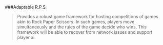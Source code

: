 ###Adaptable R.P.S.


>Provides a robust game framework for hosting competitions of games akin to Rock Paper Scissors. In such games, players move simultaneously and the rules of the game decide who wins. This framework will be able to recover from network issues and support player ai.